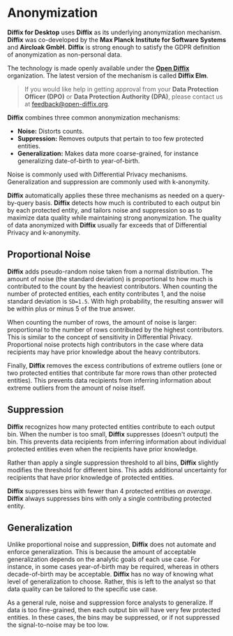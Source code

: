 # Anonymization

__Diffix for Desktop__ uses __Diffix__ as its underlying anonymization mechanism. __Diffix__ was co-developed by the __Max Planck Institute for Software Systems__ and __Aircloak GmbH__. __Diffix__ is strong enough to satisfy the GDPR definition of anonymization as non-personal data.

The technology is made openly available under the [__Open Diffix__](https://open-diffix.org) organization. The latest version of the mechanism is called __Diffix Elm__.

> If you would like help in getting approval from your __Data Protection Officer (DPO)__ or __Data Protection Authority (DPA)__, please contact us at [feedback@open-diffix.org](mailto:feedback@open-diffix.org).

__Diffix__ combines three common anonymization mechanisms:
* __Noise:__ Distorts counts.
* __Suppression:__ Removes outputs that pertain to too few protected entities.
* __Generalization:__ Makes data more coarse-grained, for instance generalizing date-of-birth to year-of-birth.

Noise is commonly used with Differential Privacy mechanisms. Generalization and suppression are commonly used with k-anonymity.

__Diffix__ automatically applies these three mechanisms as needed on a query-by-query basis. __Diffix__ detects how much is contributed to each output bin by each protected entity, and tailors noise and suppression so as to maximize data quality while maintaining strong anonymization. The quality of data anonymized with __Diffix__ usually far exceeds that of Differential Privacy and k-anonymity.

## Proportional Noise

__Diffix__ adds pseudo-random noise taken from a normal distribution. The amount of noise (the standard deviation) is proportional to how much is contributed to the count by the heaviest contributors. When counting the number of protected entities, each entity contributes 1, and the noise standard deviation is `SD=1.5`. With high probability, the resulting answer will be within plus or minus 5 of the true answer.

When counting the number of rows, the amount of noise is larger: proportional to the number of rows contributed by the highest contributors. This is similar to the concept of sensitivity in Differential Privacy. Proportional noise protects high contributors in the case where data recipients may have prior knowledge about the heavy contributors.

Finally, __Diffix__ removes the excess contributions of extreme outliers (one or two protected entities that contribute far more rows than other protected entities). This prevents data recipients from inferring information about extreme outliers from the amount of noise itself.

## Suppression

__Diffix__ recognizes how many protected entities contribute to each output bin. When the number is too small, __Diffix__ suppresses (doesn't output) the bin. This prevents data recipients from inferring information about individual protected entities even when the recipients have prior knowledge.

Rather than apply a single suppression threshold to all bins, __Diffix__ slightly modifies the threshold for different bins. This adds additional uncertainty for recipients that have prior knowledge of protected entities.

__Diffix__ suppresses bins with fewer than 4 protected entities *on average*. __Diffix__ always suppresses bins with only a single contributing protected entity.

## Generalization

Unlike proportional noise and suppression, __Diffix__ does not automate and enforce generalization. This is because the amount of acceptable generalization depends on the analytic goals of each use case. For instance, in some cases year-of-birth may be required, whereas in others decade-of-birth may be acceptable. __Diffix__ has no way of knowing what level of generalization to choose. Rather, this is left to the analyst so that data quality can be tailored to the specific use case.

As a general rule, noise and suppression force analysts to generalize. If data is too fine-grained, then each output bin will have very few protected entities. In these cases, the bins may be suppressed, or if not suppressed the signal-to-noise may be too low.
